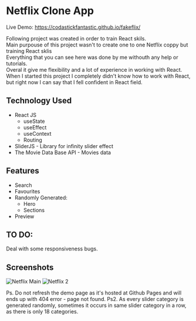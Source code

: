 # Netflix Clone App
Live Demo: https://codastickfantastic.github.io/fakeflix/

Following project was created in order to train React skils. </br>
Main purpouse of this project wasn't to create one to one Netflix coppy but training React sklis </br>
Everything that you can see here was done by me withouth any help or tutorials.</br> 
Overal it give me flexibility and a lot of experience in working with React. </br >
When I started this project I completely didn't know how to work with React, but right now I can say that I fell confident in React field. 

## Technology Used
  * React JS
    * useState
    * useEffect
    * useContext
    * Routing
  * SliderJS - Library for infinity slider effect
  * The Movie Data Base API - Movies data 
  
## Features
  * Search
  * Favourites
  * Randomly Generated:
    * Hero
    * Sections
  * Preview
  
## TO DO: 
Deal with some responsiveness bugs. 

## Screenshots
![Netflix Main](https://user-images.githubusercontent.com/118989184/211871730-5469adac-c262-44c6-adf8-59f49d6aa711.jpg)
![Netflix 2](https://user-images.githubusercontent.com/118989184/211871738-11f66366-a720-40af-8697-1d28e2ffc2b1.jpg)


Ps. Do not refresh the demo page as it's hosted at Github Pages and will ends up with 404 error - page not found.
Ps2. As every slider category is generated randomly, sometimes it occurs in same slider category in a row, as there is only 18 categories. 
